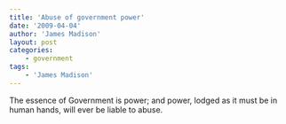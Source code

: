 ```yaml
---
title: 'Abuse of government power'
date: '2009-04-04'
author: 'James Madison'
layout: post
categories:
    - government
tags:
    - 'James Madison'
---
```


The essence of Government is power; and power, lodged as it must be in human hands, will ever be liable to abuse.
